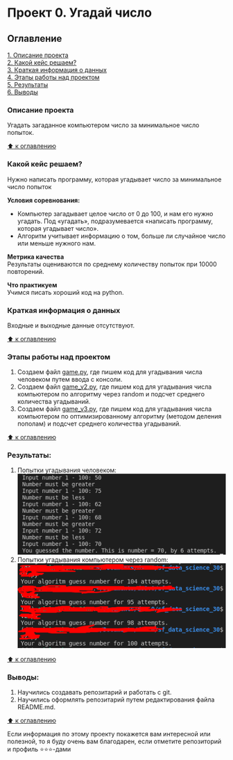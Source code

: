 # Проект 0. Угадай число

## Оглавление  
[1. Описание проекта](#Описание-проекта)  
[2. Какой кейс решаем?](#Какой-кейс-решаем)  
[3. Краткая информация о данных](#Краткая-информация-о-данных)  
[4. Этапы работы над проектом](#Этапы-работы-над-проектом)  
[5. Результаты](#Результаты)  
[6. Выводы](#Выводы)  

### Описание проекта  
Угадать загаданное компьютером число за минимальное число попыток.

[:arrow_up: к оглавлению](#Оглавление)


### Какой кейс решаем?  
Нужно написать программу, которая угадывает число за минимальное число попыток

**Условия соревнования:**  
- Компьютер загадывает целое число от 0 до 100, и нам его нужно угадать. Под «угадать», подразумевается «написать программу, которая угадывает число».
- Алгоритм учитывает информацию о том, больше ли случайное число или меньше нужного нам.

**Метрика качества**  
Результаты оцениваются по среднему количеству попыток при 10000 повторений.

**Что практикуем**  
Учимся писать хороший код на python.


### Краткая информация о данных  
Входные и выходные данные отсутствуют.

[:arrow_up: к оглавлению](#Оглавление)


### Этапы работы над проектом  
1. Создаем файл [game.py](game.py), где пишем код для угадывания числа человеком путем ввода с консоли.
2. Создаем файл [game_v2.py](game_v2.py), где пишем код для угадывания числа компьютером по алгоритму через random и подсчет среднего количества угадываний.
3. Создаем файл [game_v3.py](game_v3.py), где пишем код для угадывания числа компьютером по оптимизированному алгоритму (методом деления пополам) и подсчет среднего количества угадываний.

[:arrow_up: к оглавлению](#Оглавление)


### Результаты:  
1. Попытки угадывания человеком:  
    ![screenshot_1.png](screenshot_1.png)
2. Попытки угадывания компьютером через random:  
    ![screenshot_2.png](screenshot_2.png)
<!-- 3. Попытки угадывания компьютером по оптимизированному алгоритму:  
    ![screenshot_3.png](screenshot_3.png) -->

[:arrow_up: к оглавлению](#Оглавление)

### Выводы:  
<!-- 1. Реализовали алгоритм по поиску загаданного числа методом деления пополам.  -->
<!-- 1. Научились оформлять код по стандарту PEP8. -->
1. Научились создавать репозитарий и работать с git.
4. Научились оформлять репозитарий путем редактирования файла README.md.
<!-- 5. Реализовали воспроизводимость кода. -->

[:arrow_up: к оглавлению](#Оглавление)

Если информация по этому проекту покажется вам интересной или полезной, то я буду очень вам благодарен, если отметите репозиторий и профиль ⭐️⭐️⭐️-дами